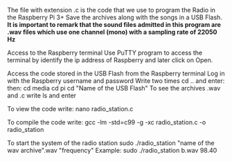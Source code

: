 The file with extension .c is the code that we use to program the Radio in the Raspberry Pi 3+
Save the archives along with the songs in a USB Flash.
**It is important to remark that the sound files admitted in this program are .wav files which use one channel (mono) with a sampling rate of 22050 Hz**

Access to the Raspberry terminal
Use PuTTY program to access the terminal by identify the ip address of Raspberry and later click on Open.

Access the code stored in the USB Flash from the Raspberry terminal
Log in with the Raspberry username and password
Write two times cd .. and enter:
then:
cd media
cd pi
cd "Name of the USB Flash"
To see the archives .wav and .c write ls and enter

To view the code write:
nano radio_station.c

To compile the code write:
gcc -lm -std=c99 -g -xc radio_station.c -o radio_station

To start the system of the radio station
sudo ./radio_station "name of the wav archive".wav "frequency"
Example:
sudo ./radio_station b.wav 98.40
